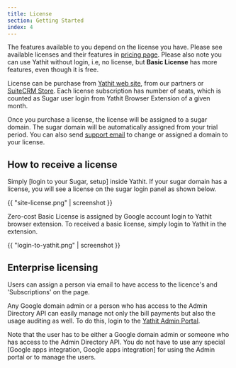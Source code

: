 ```yaml
---
title: License
section: Getting Started
index: 4
---
```


The features available to you depend on the license you have. Please see available licenses and their features in [pricing page](https://www.yathit.com/pricing.html). Please also note you can use Yathit without login, i.e, no license, but **Basic License** has more features, even though it is free.

License can be purchase from [Yathit web site](https://www.yathit.com/pricing.html), from our partners or [SuiteCRM Store](https://store.suitecrm.com). Each license subscription has number of seats, which is counted as Sugar user login from Yathit Browser Extension of a given month. 

Once you purchase a license, the license will be assigned to a sugar domain. The sugar domain will be automatically assigned from your trial period. You can also send [support email](mailto:sale@yathit.com) to change or assigned a domain to your license.


## How to receive a license 

Simply [login to your Sugar, setup] inside Yathit. If your sugar domain has a license, you will see a license on the sugar login panel as shown below. 

{{ "site-license.png" | screenshot }}

Zero-cost Basic License is assigned by Google account login to Yathit browser extension. To received a basic license, simply login to Yathit in the extension.

{{ "login-to-yathit.png" | screenshot }}

## Enterprise licensing 

Users can assign a person via email to have access to the licence's and 'Subscriptions' on the page.

Any Google domain admin or a person who has access to the Admin Directory API can easily manage not only the bill payments but also the usage auditing as well. To do this, login to the [Yathit Admin Portal](https://www.yathit.com/portal/crm-admin.html). 

Note that the user has to be either a Google domain admin or someone who has access to the Admin Directory API. You do not have to use any special [Google apps integration, Google apps integration] for using the Admin portal or to manage the users.

